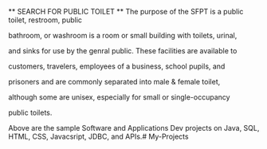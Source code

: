 ** SEARCH FOR PUBLIC TOILET **
The purpose of the SFPT is a public toilet, restroom, public 

bathroom, or washroom is a room or small building with toilets, urinal, 

and sinks for use by the genral public. These facilities are available to 

customers, travelers, employees of a business, school pupils, and 

prisoners and are commonly separated into male & female toilet, 

although some are unisex, especially for small or single-occupancy 

public toilets.

Above are the sample Software and Applications Dev projects on Java, SQL, HTML, CSS, Javacsript, JDBC, and APIs.# My-Projects

